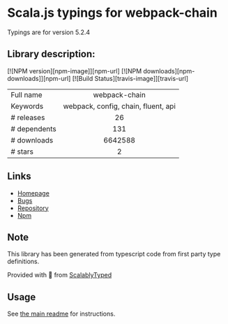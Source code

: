 
# Scala.js typings for webpack-chain

Typings are for version 5.2.4

## Library description:
[![NPM version][npm-image]][npm-url] [![NPM downloads][npm-downloads]][npm-url] [![Build Status][travis-image]][travis-url]

|                    |                 |
| ------------------ | :-------------: |
| Full name          | webpack-chain |
| Keywords           | webpack, config, chain, fluent, api |
| # releases         | 26 |
| # dependents       | 131 |
| # downloads        | 6642588 |
| # stars            | 2 |

## Links
- [Homepage](https://github.com/neutrinojs/webpack-chain#readme)
- [Bugs](https://github.com/neutrinojs/webpack-chain/issues)
- [Repository](https://github.com/neutrinojs/webpack-chain)
- [Npm](https://www.npmjs.com/package/webpack-chain)
    


## Note
This library has been generated from typescript code from first party type definitions.

Provided with :purple_heart: from [ScalablyTyped](https://github.com/oyvindberg/ScalablyTyped)

## Usage
See [the main readme](../../readme.md) for instructions.



